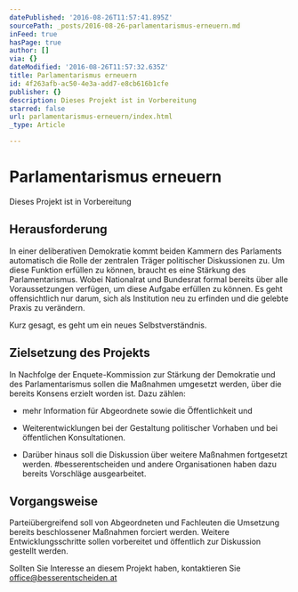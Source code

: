 ```yaml
---
datePublished: '2016-08-26T11:57:41.895Z'
sourcePath: _posts/2016-08-26-parlamentarismus-erneuern.md
inFeed: true
hasPage: true
author: []
via: {}
dateModified: '2016-08-26T11:57:32.635Z'
title: Parlamentarismus erneuern
id: 4f263afb-ac50-4e3a-add7-e8cb616b1cfe
publisher: {}
description: Dieses Projekt ist in Vorbereitung
starred: false
url: parlamentarismus-erneuern/index.html
_type: Article

---
```

# Parlamentarismus erneuern

Dieses Projekt ist in Vorbereitung

## Herausforderung

In einer deliberativen Demokratie kommt beiden Kammern des Parlaments automatisch die Rolle der zentralen Träger politischer Diskussionen zu. Um diese Funktion erfüllen zu können, braucht es eine Stärkung des Parlamentarismus. Wobei Nationalrat und Bundesrat formal bereits über alle Voraussetzungen verfügen, um diese Aufgabe erfüllen zu können. Es geht offensichtlich nur darum, sich als Institution neu zu erfinden und die gelebte Praxis zu verändern. 

Kurz gesagt, es geht um ein neues Selbstverständnis. 

## Zielsetzung des Projekts

In Nachfolge der Enquete-Kommission zur Stärkung der Demokratie und des Parlamentarismus sollen die Maßnahmen umgesetzt werden, über die bereits Konsens erzielt worden ist. Dazu zählen: 

* mehr Information für Abgeordnete sowie die Öffentlichkeit und 

* Weiterentwicklungen bei der Gestaltung politischer Vorhaben und bei öffentlichen Konsultationen. 

* Darüber hinaus soll die Diskussion über weitere Maßnahmen fortgesetzt werden. \#besserentscheiden und andere Organisationen haben dazu bereits Vorschläge ausgearbeitet.

## Vorgangsweise

Parteiübergreifend soll von Abgeordneten und Fachleuten die Umsetzung bereits beschlossener Maßnahmen forciert werden. Weitere Entwicklungsschritte sollen vorbereitet und öffentlich zur Diskussion gestellt werden.

Sollten Sie Interesse an diesem Projekt haben, kontaktieren Sie [office@besserentscheiden.at][0]

[0]: mailto:office@besserentscheiden.at